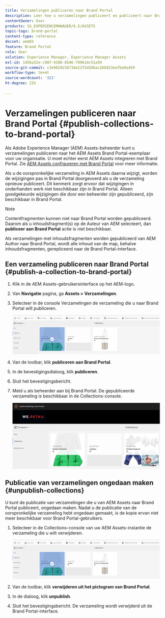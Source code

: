 ```yaml
---
title: Verzamelingen publiceren naar Brand Portal
description: Leer hoe u verzamelingen publiceert en publiceert naar Brand Portal.
contentOwner: User
products: SG_EXPERIENCEMANAGER/6.5/ASSETS
topic-tags: brand-portal
content-type: reference
docset: aem65
feature: Brand Portal
role: User
solution: Experience Manager, Experience Manager Assets
exl-id: 1456a32e-c98f-4106-8546-799614c51a59
source-git-commit: c3e9029236734e22f5d266ac26b923eafbe0a459
workflow-type: tm+mt
source-wordcount: '321'
ht-degree: 22%

---
```


# Verzamelingen publiceren naar Brand Portal {#publish-collections-to-brand-portal}

Als Adobe Experience Manager (AEM) Assets-beheerder kunt u verzamelingen publiceren naar het AEM Assets Brand Portal-exemplaar voor uw organisatie. U moet echter eerst AEM Assets integreren met Brand Portal. Zie [AEM Assets configureren met Brand Portal](/help/assets/configure-aem-assets-with-brand-portal.md) voor meer informatie.

Als u de oorspronkelijke verzameling in AEM Assets daarna wijzigt, worden de wijzigingen pas in Brand Portal doorgevoerd als u de verzameling opnieuw publiceert. Dit kenmerk zorgt ervoor dat wijzigingen in onderhanden werk niet beschikbaar zijn in Brand Portal. Alleen goedgekeurde wijzigingen die door een beheerder zijn gepubliceerd, zijn beschikbaar in Brand Portal.

>[!NOTE]
>
>Contentfragmenten kunnen niet naar Brand Portal worden gepubliceerd. Daarom als u inhoudsfragment(s) op de Auteur van AEM selecteert, dan **publiceer aan Brand Portal** actie is niet beschikbaar.
>
>Als verzamelingen met inhoudsfragmenten worden gepubliceerd van AEM Author naar Brand Portal, wordt alle inhoud van de map, behalve inhoudsfragmenten, gerepliceerd naar de Brand Portal-interface.

## Een verzameling publiceren naar Brand Portal {#publish-a-collection-to-brand-portal}

1. Klik in de AEM Assets-gebruikersinterface op het AEM-logo.
1. Van **Navigatie** pagina, ga **Assets > Verzamelingen**.
1. Selecteer in de console Verzamelingen de verzameling die u naar Brand Portal wilt publiceren.

   ![select_collection](assets/select_collection.png)

1. Van de toolbar, klik **publiceren aan Brand Portal**.
1. In de bevestigingsdialoog, klik **publiceren**.
1. Sluit het bevestigingsbericht.
1. Meld u als beheerder aan bij Brand Portal. De gepubliceerde verzameling is beschikbaar in de Collections-console.

   ![published collection](assets/published_collection.png)

## Publicatie van verzamelingen ongedaan maken {#unpublish-collections}

U kunt de publicatie van verzamelingen die u van AEM Assets naar Brand Portal publiceert, ongedaan maken. Nadat u de publicatie van de oorspronkelijke verzameling hebt ongedaan gemaakt, is de kopie ervan niet meer beschikbaar voor Brand Portal-gebruikers.

1. Selecteer in de Collections-console van uw AEM Assets-instantie de verzameling die u wilt verwijderen.

   ![select_collection-1](assets/select_collection-1.png)

1. Van de toolbar, klik **verwijderen uit het pictogram van Brand Portal**.
1. In de dialoog, klik **unpublish**.
1. Sluit het bevestigingsbericht. De verzameling wordt verwijderd uit de Brand Portal-interface.
